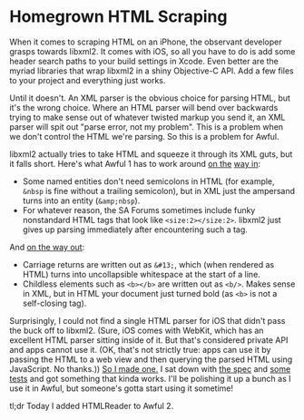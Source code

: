 Homegrown HTML Scraping
=======================

When it comes to scraping HTML on an iPhone, the observant developer grasps towards libxml2. It comes with iOS, so all you have to do is add some header search paths to your build settings in Xcode. Even better are the myriad libraries that wrap libxml2 in a shiny Objective-C API. Add a few files to your project and everything just works.

Until it doesn't. An XML parser is the obvious choice for parsing HTML, but it's the wrong choice. Where an HTML parser will bend over backwards trying to make sense out of whatever twisted markup you send it, an XML parser will spit out "parse error, not my problem". This is a problem when we don't control the HTML we're parsing. So this is a problem for Awful.

libxml2 actually tries to take HTML and squeeze it through its XML guts, but it falls short. Here's what Awful 1 has to work around [on the][fixing libxml parsing 1] [way in][fixing libxml parsing 2]:

- Some named entities don't need semicolons in HTML (for example, `&nbsp` is fine without a trailing semicolon), but in XML just the ampersand turns into an entity (`&amp;nbsp`).
- For whatever reason, the SA Forums sometimes include funky nonstandard HTML tags that look like `<size:2></size:2>`. libxml2 just gives up parsing immediately after encountering such a tag.

And [on the way out][fixing libxml serialization]:

- Carriage returns are written out as `&#13;`, which (when rendered as HTML) turns into uncollapsible whitespace at the start of a line.
- Childless elements such as `<b></b>` are written out as `<b/>`. Makes sense in XML, but in HTML your document just turned bold (as `<b>` is not a self-closing tag).

Surprisingly, I could not find a single HTML parser for iOS that didn't pass the buck off to libxml2. (Sure, iOS comes with WebKit, which has an excellent HTML parser sitting inside of it. But that's considered private API and apps cannot use it. (OK, that's not strictly true: apps can use it by passing the HTML to a web view and then querying the parsed HTML using JavaScript. No thanks.)) [So I made one.][HTMLReader] I sat down with [the spec][HTML spec] and [some tests][html5lib-tests] and got something that kinda works. I'll be polishing it up a bunch as I use it in Awful, but someone's gotta start using it sometime!

tl;dr Today I added HTMLReader to Awful 2.


[fixing libxml parsing 1]: https://github.com/AwfulDevs/Awful/blob/aa57f27e3747301e2ddfc87d6e35061a48c1a821/Source/Networking/AwfulJSONOrScrapeOperation.m#L107-L126
[fixing libxml parsing 2]: https://github.com/AwfulDevs/Awful/blob/a4337b71c2f4e0b4e1f1950e93bd351d0a2827dc/Source/Parsing/AwfulParsing.m#L834-L844
[fixing libxml serialization]: https://github.com/AwfulDevs/Awful/blob/c3712d55c9d539dda145d62b25279edc980b7c8f/Source/Parsing/AwfulParsing.m#L151-L168
[HTMLReader]: https://github.com/nolanw/HTMLReader
[HTML spec]: http://whatwg.org/html
[html5lib-tests]: https://github.com/html5lib/html5lib-tests/
